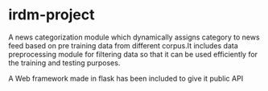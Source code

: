 irdm-project
============

A news categorization module which dynamically assigns category to news feed based on pre training data from different corpus.It includes data preprocessing module for filtering data so that it can be used efficiently for the training and testing purposes. 

A Web framework made in flask has been included to give it public API
